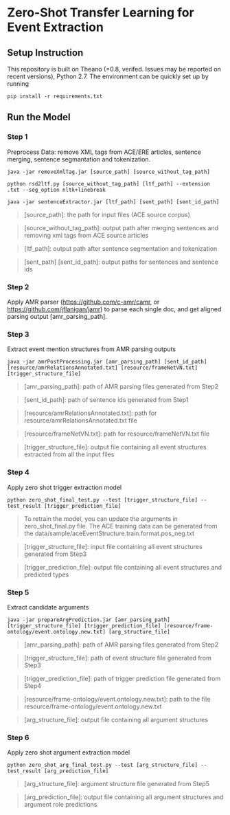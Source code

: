 # Zero-Shot Transfer Learning for Event Extraction
## Setup Instruction
This repository is built on Theano (=0.8, verifed. Issues may be reported on recent versions), Python 2.7. The environment can be quickly set up by running 
```
pip install -r requirements.txt
```

## Run the Model

### Step 1
Preprocess Data: remove XML tags from ACE/ERE articles, sentence merging, sentence segmantation and tokenization.

```
java -jar removeXmlTag.jar [source_path] [source_without_tag_path]
```
```
python rsd2ltf.py [source_without_tag_path] [ltf_path] --extension .txt --seg_option nltk+linebreak
```
```
java -jar sentenceExtractor.jar [ltf_path] [sent_path] [sent_id_path]
```

 > [source_path]: the path for input files (ACE source corpus)
 
 > [source_without_tag_path]: output path after merging sentences and removing xml tags from ACE source articles
 
 > [ltf_path]: output path after sentence segmentation and tokenization
 
 > [sent_path] [sent_id_path]: output paths for sentences and sentence ids  
 
 
### Step 2
Apply AMR parser (https://github.com/c-amr/camr, or https://github.com/jflanigan/jamr) to parse each single doc, and get aligned parsing output [amr_parsing_path].


### Step 3
Extract event mention structures from AMR parsing outputs
 
```
java -jar amrPostProcessing.jar [amr_parsing_path] [sent_id_path] [resource/amrRelationsAnnotated.txt] [resource/frameNetVN.txt] [trigger_structure_file]
```

 > [amr_parsing_path]: path of AMR parsing files generated from Step2
 
 > [sent_id_path]: path of sentence ids generated from Step1
 
 > [resource/amrRelationsAnnotated.txt]: path for resource/amrRelationsAnnotated.txt file
 
 > [resource/frameNetVN.txt]: path for resource/frameNetVN.txt file
 
 > [trigger_structure_file]: output file containing all event structures extracted from all the input files
 
 
### Step 4
Apply zero shot trigger extraction model
```
python zero_shot_final_test.py --test [trigger_structure_file] --test_result [trigger_prediction_file]
```
> To retrain the model, you can update the arguments in zero_shot_final.py file. The ACE training data can be generated from the data/sample/aceEventStructure.train.format.pos_neg.txt

> [trigger_structure_file]: input file containing all event structures generated from Step3

> [trigger_prediction_file]: output file containing all event structures and predicted types


### Step 5
Extract candidate arguments
```
java -jar prepareArgPrediction.jar [amr_parsing_path] [trigger_structure_file] [trigger_prediction_file] [resource/frame-ontology/event.ontology.new.txt] [arg_structure_file]
```

> [amr_parsing_path]: path of AMR parsing files generated from Step2

> [trigger_structure_file]: path of event structure file generated from Step3

> [trigger_prediction_file]: path of trigger prediction file generated from Step4

> [resource/frame-ontology/event.ontology.new.txt]: path to the file resource/frame-ontology/event.ontology.new.txt

> [arg_structure_file]: output file containing all argument structures


### Step 6
Apply zero shot argument extraction model
```
python zero_shot_arg_final_test.py --test [arg_structure_file] --test_result [arg_prediction_file]
```

> [arg_structure_file]: argument structure file generated from Step5

> [arg_prediction_file]: output file containing all argument structures and argument role predictions


